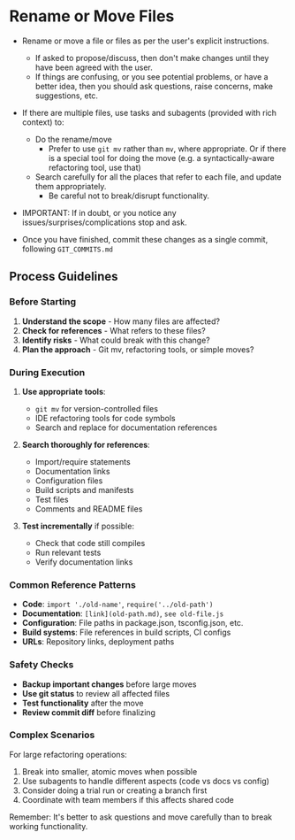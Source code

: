 # Rename or Move Files

- Rename or move a file or files as per the user's explicit instructions. 
  - If asked to propose/discuss, then don't make changes until they have been agreed with the user.
  - If things are confusing, or you see potential problems, or have a better idea, then you should ask questions, raise concerns, make suggestions, etc.

- If there are multiple files, use tasks and subagents (provided with rich context) to:
  - Do the rename/move
    - Prefer to use `git mv` rather than `mv`, where appropriate. Or if there is a special tool for doing the move (e.g. a syntactically-aware refactoring tool, use that)
  - Search carefully for all the places that refer to each file, and update them appropriately.
    - Be careful not to break/disrupt functionality.

- IMPORTANT: If in doubt, or you notice any issues/surprises/complications stop and ask.

- Once you have finished, commit these changes as a single commit, following `GIT_COMMITS.md`

## Process Guidelines

### Before Starting
1. **Understand the scope** - How many files are affected?
2. **Check for references** - What refers to these files?
3. **Identify risks** - What could break with this change?
4. **Plan the approach** - Git mv, refactoring tools, or simple moves?

### During Execution
1. **Use appropriate tools**:
   - `git mv` for version-controlled files
   - IDE refactoring tools for code symbols
   - Search and replace for documentation references
   
2. **Search thoroughly for references**:
   - Import/require statements
   - Documentation links
   - Configuration files
   - Build scripts and manifests
   - Test files
   - Comments and README files

3. **Test incrementally** if possible:
   - Check that code still compiles
   - Run relevant tests
   - Verify documentation links

### Common Reference Patterns
- **Code**: `import './old-name'`, `require('../old-path')`
- **Documentation**: `[link](old-path.md)`, `see old-file.js`
- **Configuration**: File paths in package.json, tsconfig.json, etc.
- **Build systems**: File references in build scripts, CI configs
- **URLs**: Repository links, deployment paths

### Safety Checks
- **Backup important changes** before large moves
- **Use git status** to review all affected files
- **Test functionality** after the move
- **Review commit diff** before finalizing

### Complex Scenarios
For large refactoring operations:
1. Break into smaller, atomic moves when possible
2. Use subagents to handle different aspects (code vs docs vs config)
3. Consider doing a trial run or creating a branch first
4. Coordinate with team members if this affects shared code

Remember: It's better to ask questions and move carefully than to break working functionality.